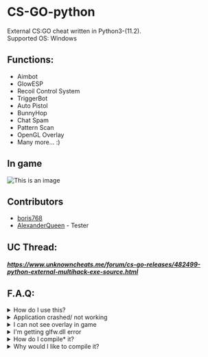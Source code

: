 # CS-GO-python
External CS:GO cheat written in Python3-(11.2).  
Supported OS: Windows

## Functions:
- Aimbot
- GlowESP
- Recoil Control System
- TriggerBot
- Auto Pistol
- BunnyHop
- Chat Spam
- Pattern Scan
- OpenGL Overlay
- Many more... :)

## In game
![This is an image](https://i.imgur.com/VlAsuOp.png)

## Contributors
- [boris768](https://github.com/boris768/)
- [AlexanderQueen](https://github.com/AlexanderQueen) - Tester

## UC Thread:
##### https://www.unknowncheats.me/forum/cs-go-releases/482499-python-external-multihack-exe-source.html

## F.A.Q:
<details close>
<summary>How do I use this?</summary>
1. Please read video description.<br>
2. Follow all the steps from that <a href="https://youtu.be/bwnokvZOPxo">VIDEO</a>.
</details>
<details close>
<summary>Application crashed/ not working</summary>
1. Check what python versions are installed on your PC and make sure you using at least python 3.8+ (3.11 is recommended).<br>
2. Go to <a href="https://www.lfd.uci.edu/~gohlke/pythonlibs/#pyopengl">WEBSITE</a>.<br>
3. Download PyOpenGL_accelerate‑3.1.6‑cp311‑cp311‑win_amd64.whl and PyOpenGL‑3.1.6‑cp311‑cp311‑win_amd64.whl<br>
4. Go to CMD and run this commands:<br>
pip install PyOpenGL-3.1.6-cp311-cp311-win_amd64.whl --force-reinstall<br>
pip install PyOpenGL_accelerate‑3.1.6‑cp311‑cp311‑win_amd64.whl<br>
5. Once you finish everything should be working fine. Go to the game and run cheat.
</details>
<details close>
<summary>I can not see overlay in game</summary>
Run game in 'Fullscreen Windowed' mode in video settings in order to use Overlay functions.
</details>
<details close>
<summary>I'm getting glfw.dll error</summary>
Make sure you have glfw.dll in the same folder where cheat is located.
</details>
<details close>
<summary>How do I compile* it?</summary>
1. Install <a href="https://github.com/pyinstaller/pyinstaller">PYINSTALLER</a>.<br>
2. Open CMD and type this commands:<br>
cd PATH_TO_FOLDER_WITH_SOFTWARE<br>
pyinstaller --onefile app.py --clean --windowed<br>
3. Once it finish compresing files, go to newly created 'dist' folder and run app.exe.
</details>
<details close>
<summary>Why would I like to compile it?</summary>
By compressing Python code you make application run more efficient. It can be clearly observed while using overlay features.
</details>
